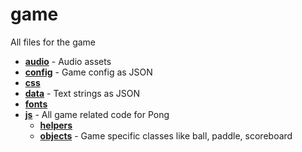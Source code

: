 <!-- generated by markdown-notes-tree -->

# game

<!-- optional markdown-notes-tree directory description starts here -->

All files for the game

<!-- optional markdown-notes-tree directory description ends here -->

- [**audio**](audio) - Audio assets
- [**config**](config) - Game config as JSON
- [**css**](css)
- [**data**](data) - Text strings as JSON
- [**fonts**](fonts)
- [**js**](js) - All game related code for Pong
    - [**helpers**](js/helpers)
    - [**objects**](js/objects) - Game specific classes like ball, paddle, scoreboard
